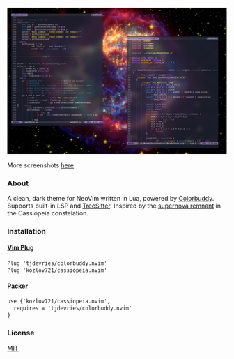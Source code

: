 <p align="center">
 <img src="pictures/cassiopeia_full.png">
</p>

More screenshots [here](./pictures).

### About

A clean, dark theme for NeoVim written in Lua,
powered by [Colorbuddy](https://github.com/tjdevries/colorbuddy.nvim).
Supports built-in LSP and [TreeSitter](https://github.com/nvim-treesitter/nvim-treesitter).
Inspired by the [supernova remnant](https://en.wikipedia.org/wiki/Cassiopeia_A)
in the Cassiopeia constelation.


### Installation

#### [Vim Plug](https://github.com/junegunn/vim-plug)
```vim
Plug 'tjdevries/colorbuddy.nvim'
Plug 'kozlov721/cassiopeia.nvim'
```

#### [Packer](https://github.com/wbthomason/packer.nvim)
```vim
use {'kozlov721/cassiopeia.nvim',
  requires = 'tjdevries/colorbuddy.nvim'
}
```

### License

[MIT](./LICENSE)

